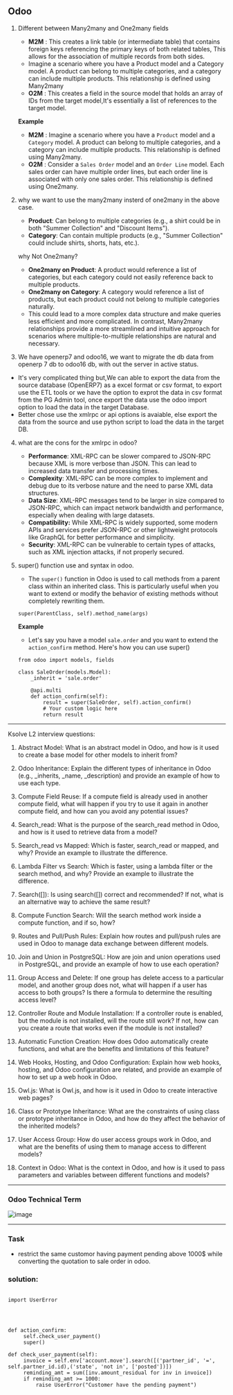 ## Odoo

1. Different between Many2many and One2many fields
    - **M2M** : This creates a link table (or intermediate table) that contains foreign keys referencing the primary keys of both related tables, This allows for the association of multiple records from both sides.
    - Imagine a scenario where you have a Product model and a Category model. A product can belong to multiple categories, and a category can include multiple products. This relationship is defined using Many2many
    - **O2M** : This creates a field in the source model that holds an array of IDs from the target model,It's essentially a list of references to the target model.
      
   **Example**
    - **M2M** : Imagine a scenario where you have a ```Product``` model and a ```Category``` model. A product can belong to multiple categories, and a category can include multiple products. This relationship is defined using Many2many.
    - **O2M** : Consider a ```Sales Order``` model and an ```Order Line``` model. Each sales order can have multiple order lines, but each order line is associated with only one sales order. This relationship is defined using One2many.
      
2. why we want to use the many2many insterd of one2many in the above case.
   -  **Product**: Can belong to multiple categories (e.g., a shirt could be in both "Summer Collection" and "Discount Items").
   -  **Category**: Can contain multiple products (e.g., "Summer Collection" could include shirts, shorts, hats, etc.).
     
   why Not One2many?
   - **One2many on Product**: A product would reference a list of categories, but each category could not easily reference back to multiple products.
   - **One2many on Category**: A category would reference a list of products, but each product could not belong to multiple categories naturally.
   - This could lead to a more complex data structure and make queries less efficient and more complicated. In contrast, Many2many relationships provide a more streamlined and intuitive approach for scenarios where multiple-to-multiple relationships are natural and necessary.
  
3. We have openerp7 and odoo16, we want to migrate the db data from openerp 7 db to odoo16 db, with out the server in active status.
  - It's very complicated thing but,We can able to export the data from the source database (OpenERP7) as a excel format or csv format, to export use the ETL tools or we have the option to exprot the data in csv format from the PG Admin tool, once export the data use the odoo import option to load the data in the target Database.
  - Better chose use the xmlrpc or api options is avaiable, else export the data from the source and use python script to load the data in the target DB.
    
4. what are the cons for the xmlrpc in odoo?
   - **Performance**: XML-RPC can be slower compared to JSON-RPC because XML is more verbose than JSON. This can lead to increased data transfer and processing times.
   - **Complexity**: XML-RPC can be more complex to implement and debug due to its verbose nature and the need to parse XML data structures.
   - **Data Size**: XML-RPC messages tend to be larger in size compared to JSON-RPC, which can impact network bandwidth and performance, especially when dealing with large datasets.
   - **Compatibility:** While XML-RPC is widely supported, some modern APIs and services prefer JSON-RPC or other lightweight protocols like GraphQL for better performance and simplicity.
   - **Security**: XML-RPC can be vulnerable to certain types of attacks, such as XML injection attacks, if not properly secured.

5. super() function use and syntax in odoo.
   - The ```super()``` function in Odoo is used to call methods from a parent class within an inherited class. This is particularly useful when you want to extend or modify the behavior of existing methods without completely rewriting them.
     
   ```python3
   super(ParentClass, self).method_name(args)
   ```
   **Example**
   - Let's say you have a model ```sale.order``` and you want to extend the ```action_confirm``` method. Here's how you can use super()
     
   ```python3
   from odoo import models, fields

   class SaleOrder(models.Model):
       _inherit = 'sale.order'

       @api.multi
       def action_confirm(self):
           result = super(SaleOrder, self).action_confirm()
           # Your custom logic here
           return result
   ```

---

Ksolve L2 interview questions: 

1. Abstract Model: What is an abstract model in Odoo, and how is it used to create a base model for other models to inherit from?

2. Odoo Inheritance: Explain the different types of inheritance in Odoo (e.g., _inherits, _name, _description) and provide an example of how to use each type.

3. Compute Field Reuse: If a compute field is already used in another compute field, what will happen if you try to use it again in another compute field, and how can you avoid any potential issues?

4. Search_read: What is the purpose of the search_read method in Odoo, and how is it used to retrieve data from a model?

5. Search_read vs Mapped: Which is faster, search_read or mapped, and why? Provide an example to illustrate the difference.

6. Lambda Filter vs Search: Which is faster, using a lambda filter or the search method, and why? Provide an example to illustrate the difference.

7. Search([]): Is using search([]) correct and recommended? If not, what is an alternative way to achieve the same result?

8. Compute Function Search: Will the search method work inside a compute function, and if so, how?

9. Routes and Pull/Push Rules: Explain how routes and pull/push rules are used in Odoo to manage data exchange between different models.

10. Join and Union in PostgreSQL: How are join and union operations used in PostgreSQL, and provide an example of how to use each operation?

11. Group Access and Delete: If one group has delete access to a particular model, and another group does not, what will happen if a user has access to both groups? Is there a formula to determine the resulting access level?

12. Controller Route and Module Installation: If a controller route is enabled, but the module is not installed, will the route still work? If not, how can you create a route that works even if the module is not installed?

13. Automatic Function Creation: How does Odoo automatically create functions, and what are the benefits and limitations of this feature?

14. Web Hooks, Hosting, and Odoo Configuration: Explain how web hooks, hosting, and Odoo configuration are related, and provide an example of how to set up a web hook in Odoo.

15. Owl.js: What is Owl.js, and how is it used in Odoo to create interactive web pages?

16. Class or Prototype Inheritance: What are the constraints of using class or prototype inheritance in Odoo, and how do they affect the behavior of the inherited models?

17. User Access Group: How do user access groups work in Odoo, and what are the benefits of using them to manage access to different models?

18. Context in Odoo: What is the context in Odoo, and how is it used to pass parameters and variables between different functions and models?


---

### Odoo Technical Term


![image](https://github.com/user-attachments/assets/bc5b4a2d-914b-496e-9b4e-d3090346f301)



---

### Task 
  - restrict the same customor having payment pending above 1000$ while converting the quotation to sale order in odoo.

### solution:
```python3

import UserError




def action_confirm:
     self.check_user_payment()
     super()

def check_user_payment(self):
     invoice = self.env['account.move'].search([('partner_id', '=', self.partner_id.id),('state', 'not in', ['posted'])])
     reminding_amt = sum([inv.amount_residual for inv in invoice])
     if reminding_amt >= 1000:
         raise UserError("Customer have the pending payment")
```
